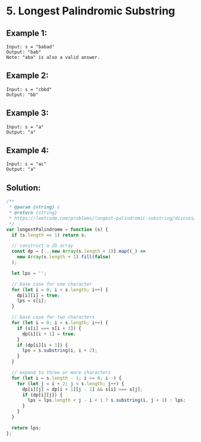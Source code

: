 # 5. Longest Palindromic Substring

## Example 1:

    Input: s = "babad"
    Output: "bab"
    Note: "aba" is also a valid answer.

## Example 2:

    Input: s = "cbbd"
    Output: "bb"

## Example 3:

    Input: s = "a"
    Output: "a"

## Example 4:

    Input: s = "ac"
    Output: "a"

## Solution:

```javascript
/**
 * @param {string} s
 * @return {string}
 * https://leetcode.com/problems/longest-palindromic-substring/discuss/428331/Javascript-DP
 */
var longestPalindrome = function (s) {
  if (s.length <= 1) return s;

  // construct a 2D array
  const dp = [...new Array(s.length + 1)].map((_) =>
    new Array(s.length + 1).fill(false)
  );

  let lps = '';

  // base case for one character
  for (let i = 0; i < s.length; i++) {
    dp[i][i] = true;
    lps = s[i];
  }

  // base case for two characters
  for (let i = 0; i < s.length; i++) {
    if (s[i] === s[i + 1]) {
      dp[i][i + 1] = true;
    }
    if (dp[i][i + 1]) {
      lps = s.substring(i, i + 2);
    }
  }

  // expand to three or more characters
  for (let i = s.length - 1; i >= 0; i--) {
    for (let j = i + 2; j < s.length; j++) {
      dp[i][j] = dp[i + 1][j - 1] && s[i] === s[j];
      if (dp[i][j]) {
        lps = lps.length < j - i + 1 ? s.substring(i, j + 1) : lps;
      }
    }
  }

  return lps;
};
```
